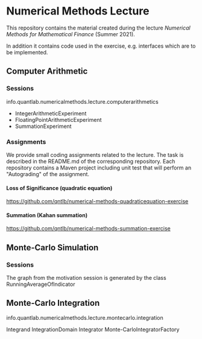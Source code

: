 # Numerical Methods Lecture

This repository contains the material created during the lecture *Numerical Methods for Mathematical Finance* (Summer 2021).

In addition it contains code used in the exercise, e.g. interfaces which are to be implemented.

## Computer Arithmetic

### Sessions

info.quantlab.numericalmethods.lecture.computerarithmetics

- IntegerArithmeticExperiment
- FloatingPointArithmeticExperiment
- SummationExperiment

### Assignments

We provide small coding assignments related to the lecture. The task is described in the README.md of the corresponding repository. Each repository contains a Maven project including unit test that will perform an "Autograding" of the assignment.

#### Loss of Significance (quadratic equation)

https://github.com/qntlb/numerical-methods-quadraticequation-exercise

#### Summation (Kahan summation)

https://github.com/qntlb/numerical-methods-summation-exercise


## Monte-Carlo Simulation

### Sessions

The graph from the motivation session is generated by the class RunningAverageOfIndicator

## Monte-Carlo Integration

info.quantlab.numericalmethods.lecture.montecarlo.integration

Integrand
IntegrationDomain
Integrator
Monte-CarloIntegratorFactory




